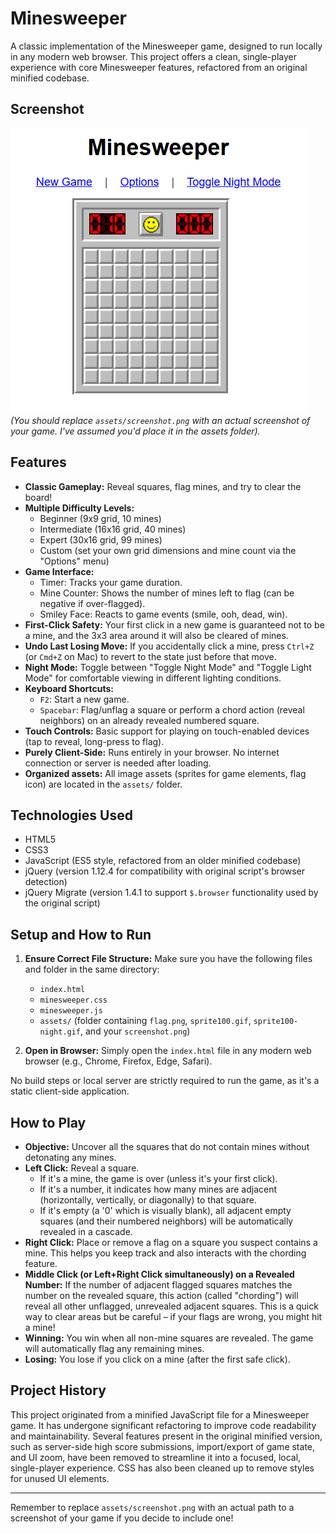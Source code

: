 # Minesweeper

A classic implementation of the Minesweeper game, designed to run locally in any modern web browser. This project offers a clean, single-player experience with core Minesweeper features, refactored from an original minified codebase.

## Screenshot

![Minesweeper Gameplay](assets/screenshot.png)
*(You should replace `assets/screenshot.png` with an actual screenshot of your game. I've assumed you'd place it in the assets folder).*

## Features

*   **Classic Gameplay:** Reveal squares, flag mines, and try to clear the board!
*   **Multiple Difficulty Levels:**
    *   Beginner (9x9 grid, 10 mines)
    *   Intermediate (16x16 grid, 40 mines)
    *   Expert (30x16 grid, 99 mines)
    *   Custom (set your own grid dimensions and mine count via the "Options" menu)
*   **Game Interface:**
    *   Timer: Tracks your game duration.
    *   Mine Counter: Shows the number of mines left to flag (can be negative if over-flagged).
    *   Smiley Face: Reacts to game events (smile, ooh, dead, win).
*   **First-Click Safety:** Your first click in a new game is guaranteed not to be a mine, and the 3x3 area around it will also be cleared of mines.
*   **Undo Last Losing Move:** If you accidentally click a mine, press `Ctrl+Z` (or `Cmd+Z` on Mac) to revert to the state just before that move.
*   **Night Mode:** Toggle between "Toggle Night Mode" and "Toggle Light Mode" for comfortable viewing in different lighting conditions.
*   **Keyboard Shortcuts:**
    *   `F2`: Start a new game.
    *   `Spacebar`: Flag/unflag a square or perform a chord action (reveal neighbors) on an already revealed numbered square.
*   **Touch Controls:** Basic support for playing on touch-enabled devices (tap to reveal, long-press to flag).
*   **Purely Client-Side:** Runs entirely in your browser. No internet connection or server is needed after loading.
*   **Organized assets:** All image assets (sprites for game elements, flag icon) are located in the `assets/` folder.

## Technologies Used

*   HTML5
*   CSS3
*   JavaScript (ES5 style, refactored from an older minified codebase)
*   jQuery (version 1.12.4 for compatibility with original script's browser detection)
*   jQuery Migrate (version 1.4.1 to support `$.browser` functionality used by the original script)

## Setup and How to Run

1.  **Ensure Correct File Structure:**
    Make sure you have the following files and folder in the same directory:
    *   `index.html`
    *   `minesweeper.css`
    *   `minesweeper.js`
    *   `assets/` (folder containing `flag.png`, `sprite100.gif`, `sprite100-night.gif`, and your `screenshot.png`)

2.  **Open in Browser:**
    Simply open the `index.html` file in any modern web browser (e.g., Chrome, Firefox, Edge, Safari).

No build steps or local server are strictly required to run the game, as it's a static client-side application.

## How to Play

*   **Objective:** Uncover all the squares that do not contain mines without detonating any mines.
*   **Left Click:** Reveal a square.
    *   If it's a mine, the game is over (unless it's your first click).
    *   If it's a number, it indicates how many mines are adjacent (horizontally, vertically, or diagonally) to that square.
    *   If it's empty (a '0' which is visually blank), all adjacent empty squares (and their numbered neighbors) will be automatically revealed in a cascade.
*   **Right Click:** Place or remove a flag on a square you suspect contains a mine. This helps you keep track and also interacts with the chording feature.
*   **Middle Click (or Left+Right Click simultaneously) on a Revealed Number:** If the number of adjacent flagged squares matches the number on the revealed square, this action (called "chording") will reveal all other unflagged, unrevealed adjacent squares. This is a quick way to clear areas but be careful – if your flags are wrong, you might hit a mine!
*   **Winning:** You win when all non-mine squares are revealed. The game will automatically flag any remaining mines.
*   **Losing:** You lose if you click on a mine (after the first safe click).

## Project History

This project originated from a minified JavaScript file for a Minesweeper game. It has undergone significant refactoring to improve code readability and maintainability. Several features present in the original minified version, such as server-side high score submissions, import/export of game state, and UI zoom, have been removed to streamline it into a focused, local, single-player experience. CSS has also been cleaned up to remove styles for unused UI elements.

---

Remember to replace `assets/screenshot.png` with an actual path to a screenshot of your game if you decide to include one!